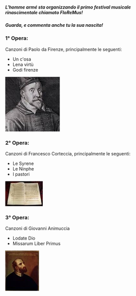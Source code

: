 ##### L'homme armé sta organizzando il primo festival musicale rinascimentale chiamato FloReMus!
##### Guarda, e commenta anche tu la sua nascita!

### 1° Opera:
Canzoni di Paolo da Firenze, principalmente le seguenti:
* Un c'osa
* Lena virtù
* Godi firenze

![image](https://github.com/progettomusica2b/PROGETTOMUSICA/blob/main/download.png?raw=true)

### 2° Opera:
Canzoni di Francesco Corteccia, principalmente le seguenti:
* Le Syrene
* Le Ninphe
* I pastori

![image](https://github.com/progettomusica2b/PROGETTOMUSICA/blob/main/downloadsus.png?raw=true)

### 3° Opera:
Canzoni di Giovanni Animuccia
* Lodate Dio
* Missarum Liber Primus


![image](https://github.com/progettomusica2b/PROGETTOMUSICA/blob/main/downloadsussy.png?raw=true)
